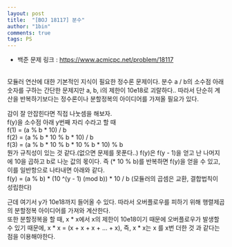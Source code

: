 ```yaml
---
layout: post
title:  "[BOJ 18117] 분수"
author: "1bin"
comments: true
tags: PS
---
```


* 백준 문제 링크 : 
  https://www.acmicpc.net/problem/18117  
<br>  
모듈러 연산에 대한 기본적인 지식이 필요한 정수론 문제이다.  
분수 a / b의 소수점 아래 숫자를 구하는 간단한 문제지만 a, b, i의 제한이 10e18로 괴랄하다.. 따라서 단순히 계산을 반복하기보다는 정수론이나 분할정복의 아이디어를 가져올 필요가 있다.  
  
감이 잘 안잡힌다면 직접 나눗셈을 해보자.  
f(y)을 소수점 아래 y번째 자리 수라고 할 때  
f(1) = (a % b * 10) / b  
f(2) = (a % b * 10 % b * 10) / b  
f(3) = (a % b * 10 % b * 10 % b * 10) % b  
뭔가 규칙성이 있는 것 같다.(없으면 문제를 못푼다..) f(y)은 f(y - 1)을 얻고 난 나머지에 10을 곱하고 b로 나눈 값의 몫이다. 즉 (* 10 % b)를 반복하면 f(y)을 얻을 수 있고, 이를 일반항으로 나타내면 아래와 같다.  
f(y) = (a % b) * (10 ^(y - 1) (mod b)) * 10 / b (모듈러의 곱셈은 교환, 결합법칙이 성립한다)  
  
근데 여기서 y가 10e18까지 들어올 수 있다. 따라서 오버플로우를 피하기 위해 행렬제곱의 분할정복 아이디어를 가져와 계산한다.  
또한 분할정복을 할 때, x * x에서 x의 제한이 10e18이기 때문에 오버플로우가 발생할 수 있기 때문에, x * x = (x + x + x + … + x), 즉, x * x는 x 를 x번 더한 것 과 같다는 점을 이용해야한다.  
<br>  
<script src="https://gist.github.com/1bin01/d52015402d3df5b9f5cbffd89eb978c3.js"></script>
